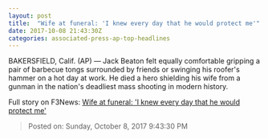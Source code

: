 ```yaml
---
layout: post
title:  "Wife at funeral: 'I knew every day that he would protect me'"
date: 2017-10-08 21:43:30Z
categories: associated-press-ap-top-headlines
---
```


BAKERSFIELD, Calif. (AP) — Jack Beaton felt equally comfortable gripping a pair of barbecue tongs surrounded by friends or swinging his roofer's hammer on a hot day at work. He died a hero shielding his wife from a gunman in the nation's deadliest mass shooting in modern history.


Full story on F3News: [Wife at funeral: 'I knew every day that he would protect me'](http://www.f3nws.com/n/2ajzrC)

> Posted on: Sunday, October 8, 2017 9:43:30 PM
